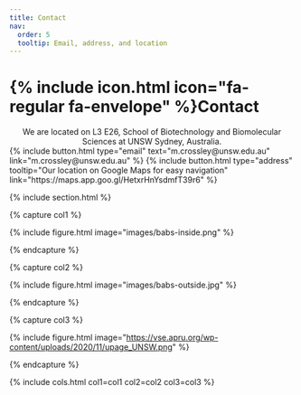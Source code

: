 ```yaml
---
title: Contact
nav:
  order: 5
  tooltip: Email, address, and location
---
```


# {% include icon.html icon="fa-regular fa-envelope" %}Contact

<center>
We are located on L3 E26, School of Biotechnology and Biomolecular Sciences at UNSW Sydney, Australia.
</center>
{%
  include button.html
  type="email"
  text="m.crossley@unsw.edu.au"
  link="m.crossley@unsw.edu.au"
%}
{%
  include button.html
  type="address"
  tooltip="Our location on Google Maps for easy navigation"
  link="https://maps.app.goo.gl/HetxrHnYsdmfT39r6"
%}

{% include section.html %}

{% capture col1 %}

{%
  include figure.html
  image="images/babs-inside.png"
%}

{% endcapture %}

{% capture col2 %}

{%
  include figure.html
  image="images/babs-outside.jpg"
%}

{% endcapture %}

{% capture col3 %}

{%
  include figure.html
  image="https://vse.apru.org/wp-content/uploads/2020/11/upage_UNSW.png"
%}

{% endcapture %}



{% include cols.html col1=col1 col2=col2 col3=col3 %}

